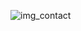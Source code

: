 ![img_contact](https://root-me-diff.vercel.app/rm-gh?nickname=Wiloti&style=light#gh-light-mode-only)
